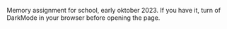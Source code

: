 Memory assignment for school, early oktober 2023. 
If you have it, turn of DarkMode in your browser before opening the page. 

